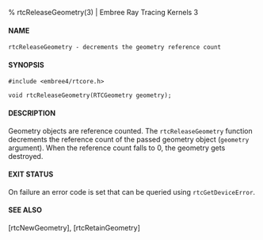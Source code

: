 % rtcReleaseGeometry(3) | Embree Ray Tracing Kernels 3

#### NAME

    rtcReleaseGeometry - decrements the geometry reference count

#### SYNOPSIS

    #include <embree4/rtcore.h>

    void rtcReleaseGeometry(RTCGeometry geometry);

#### DESCRIPTION

Geometry objects are reference counted. The `rtcReleaseGeometry`
function decrements the reference count of the passed geometry object
(`geometry` argument). When the reference count falls to 0, the
geometry gets destroyed.

#### EXIT STATUS

On failure an error code is set that can be queried using
`rtcGetDeviceError`.

#### SEE ALSO

[rtcNewGeometry], [rtcRetainGeometry]
